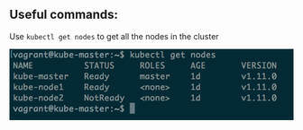 ## Useful commands:

Use `kubectl get nodes` to get all the nodes in the cluster

![Images](../resources/nodes.png) 